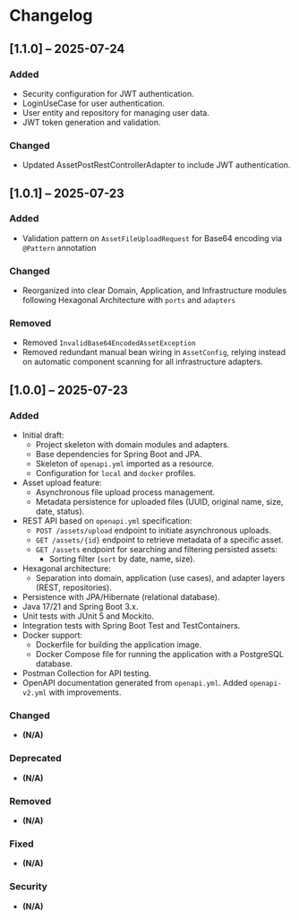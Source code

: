 # Changelog
## [1.1.0] – 2025-07-24
### Added
- Security configuration for JWT authentication.
- LoginUseCase for user authentication.
- User entity and repository for managing user data.
- JWT token generation and validation.
### Changed
- Updated AssetPostRestControllerAdapter to include JWT authentication.

## [1.0.1] – 2025-07-23
### Added
- Validation pattern on `AssetFileUploadRequest` for Base64 encoding via `@Pattern` annotation
### Changed
- Reorganized into clear Domain, Application, and Infrastructure modules following Hexagonal Architecture with `ports` and `adapters`
### Removed
- Removed `InvalidBase64EncodedAssetException`
- Removed redundant manual bean wiring in `AssetConfig`, relying instead on automatic component scanning for all infrastructure adapters.

## [1.0.0] – 2025-07-23
### Added
- Initial draft:
    - Project skeleton with domain modules and adapters.
    - Base dependencies for Spring Boot and JPA.
    - Skeleton of `openapi.yml` imported as a resource.
    - Configuration for `local` and `docker` profiles.
- Asset upload feature:
    - Asynchronous file upload process management.
    - Metadata persistence for uploaded files (UUID, original name, size, date, status).
- REST API based on `openapi.yml` specification:
    - `POST /assets/upload` endpoint to initiate asynchronous uploads.
    - `GET /assets/{id}` endpoint to retrieve metadata of a specific asset.
    - `GET /assets` endpoint for searching and filtering persisted assets:
        - Sorting filter (`sort` by date, name, size).
- Hexagonal architecture:
    - Separation into domain, application (use cases), and adapter layers (REST, repositories).
- Persistence with JPA/Hibernate (relational database).
- Java 17/21 and Spring Boot 3.x.
- Unit tests with JUnit 5 and Mockito.
- Integration tests with Spring Boot Test and TestContainers.
- Docker support:
    - Dockerfile for building the application image.
    - Docker Compose file for running the application with a PostgreSQL database.
- Postman Collection for API testing.
- OpenAPI documentation generated from `openapi.yml`. Added `openapi-v2.yml` with improvements.

### Changed
- **(N/A)**

### Deprecated
- **(N/A)**

### Removed
- **(N/A)**

### Fixed
- **(N/A)**

### Security
- **(N/A)**